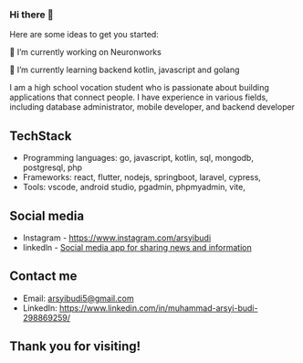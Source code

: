 ### Hi there 👋

Here are some ideas to get you started:

🔭 I’m currently working on Neuronworks

🌱 I’m currently learning backend kotlin, javascript and golang

I am a high school vocation student who is passionate about building applications that connect people. I have experience in various fields, including database administrator, mobile developer, and backend developer

## TechStack

* Programming languages: go, javascript, kotlin, sql, mongodb, postgresql, php
* Frameworks: react, flutter, nodejs, springboot, laravel, cypress, 
* Tools: vscode, android studio, pgadmin, phpmyadmin, vite, 

## Social media

* Instagram - https://www.instagram.com/arsyibudi
* linkedln - [Social media app for sharing news and information](https://www.linkedin.com/in/muhammad-arsyi-budi-298869259/)

## Contact me

* Email: arsyibudi5@gmail.com
* LinkedIn: https://www.linkedin.com/in/muhammad-arsyi-budi-298869259/

## Thank you for visiting!
